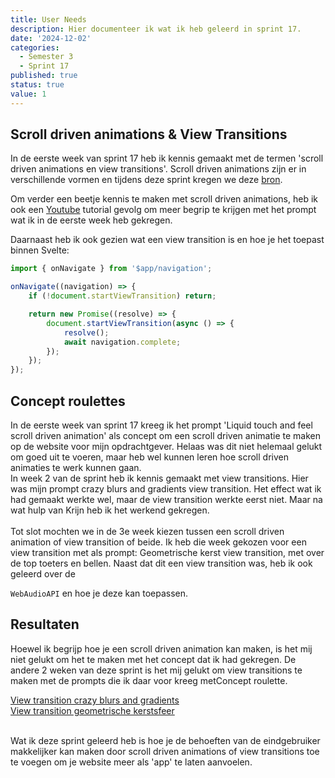 ```yaml
---
title: User Needs
description: Hier documenteer ik wat ik heb geleerd in sprint 17.
date: '2024-12-02'
categories:
  - Semester 3
  - Sprint 17
published: true
status: true
value: 1
---
```




## Scroll driven animations & View Transitions
In de eerste week van sprint 17 heb ik kennis gemaakt met de termen 'scroll driven animations en view transitions'.
Scroll driven animations zijn er in verschillende vormen en tijdens deze sprint kregen we deze <a href="https://scroll-driven-animations.style/">bron</a>.
<br>

Om verder een beetje kennis te maken met scroll driven animations, heb ik ook een <a target=_blank href="https://www.youtube.com/watch?v=UmzFk68Bwdk">Youtube</a> tutorial gevolg om meer begrip te krijgen met het
prompt wat ik in de eerste week heb gekregen.
<br>

Daarnaast heb ik ook gezien wat een view transition is en hoe je het toepast binnen Svelte:
````ts
import { onNavigate } from '$app/navigation';

onNavigate((navigation) => {
	if (!document.startViewTransition) return;

	return new Promise((resolve) => {
		document.startViewTransition(async () => {
			resolve();
			await navigation.complete;
		});
	});
});
````

## Concept roulettes
In de eerste week van sprint 17 kreeg ik het prompt 'Liquid touch and feel scroll driven animation' als concept om een
scroll driven animatie te maken op de website voor mijn opdrachtgever. Helaas was dit niet helemaal gelukt om goed uit te voeren,
maar heb wel kunnen leren hoe scroll driven animaties te werk kunnen gaan.
<br>
In week 2 van de sprint heb ik kennis gemaakt met view transitions. Hier was mijn prompt crazy blurs and gradients view transition. Het effect wat ik had gemaakt werkte wel, maar de view transition werkte eerst niet. Maar na wat hulp van Krijn heb ik het werkend gekregen.
<br>
<br>
Tot slot mochten we in de 3e week kiezen tussen een scroll driven animation of view transition of beide. Ik heb die week gekozen voor een view transition
met als prompt: Geometrische kerst view transition, met over de top toeters en bellen. Naast dat dit een view transition was, heb ik ook geleerd over de

``WebAudioAPI`` en hoe je deze kan toepassen.

## Resultaten 
Hoewel ik begrijp hoe je een scroll driven animation kan maken, is het mij niet gelukt om het te maken met het concept dat ik had gekregen.
De andere 2 weken van deze sprint is het mij gelukt om view transitions te maken met de prompts die ik daar voor kreeg metConcept roulette.

<a target=_blank href="https://red-pers-jw99-git-crazy-blurs-and-fe342e-tristankattes-projects.vercel.app/">View transition crazy blurs and gradients</a>
<br>
<a target=_blank href="https://red-pers-jw99-git-feestelijke-geo-7d299a-tristankattes-projects.vercel.app/">View transition geometrische kerstsfeer</a>
<br>
<br>

Wat ik deze sprint geleerd heb is hoe je de behoeften van de eindgebruiker makkelijker kan maken door scroll driven animations of view transitions
toe te voegen om je website meer als 'app' te laten aanvoelen.

